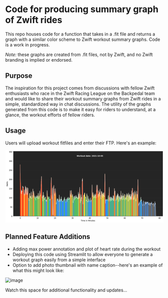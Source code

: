 # Code for producing summary graph of Zwift rides
This repo houses code for a function that takes in a .fit file and returns a graph with a similar color scheme to Zwift workout summary graphs.  Code is a work in progress.

_Note:_  these graphs are created from .fit files, not by Zwift, and no Zwift branding is implied or endorsed.  

## Purpose
The inspiration for this project comes from discussions with fellow Zwift enthusiasts who race in the Zwift Racing League on the Backpedal team and would like to share their workout summary graphs from Zwift rides in a simple, standardized way in chat discussions.  The utility of the graphs generated from this code is to make it easy for riders to understand, at a glance, the workout efforts of fellow riders.

## Usage
Users will upload workout fitfiles and enter their FTP.  Here's an example:

![image](https://github.com/gdurante2019/graph-workout-streamlit/blob/main/example-graph-no-photo.png)



## Planned Feature Additions
* Adding max power annotation and plot of heart rate during the workout
* Deploying this code using Streamlit to allow everyone to generate a workout graph easily from a simple interface
* Option to add photo thumbnail with name caption--here's an example of what this might look like:


![image](https://user-images.githubusercontent.com/46698605/138544965-b8c72825-1860-4d2f-9b5f-85c8e9563844.png)


Watch this space for additional functionality and updates...
